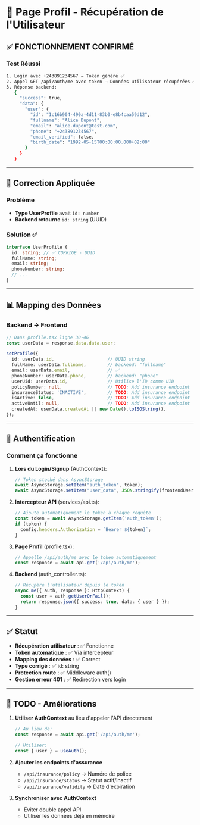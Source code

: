 # 📱 Page Profil - Récupération de l'Utilisateur

## ✅ FONCTIONNEMENT CONFIRMÉ

### Test Réussi
```bash
1. Login avec +243891234567 → Token généré ✅
2. Appel GET /api/auth/me avec token → Données utilisateur récupérées ✅
3. Réponse backend:
   {
     "success": true,
     "data": {
       "user": {
         "id": "1c16b904-490a-4d11-83b0-e8b4caa59d12",
         "fullname": "Alice Dupont",
         "email": "alice.dupont@test.com",
         "phone": "+243891234567",
         "email_verified": false,
         "birth_date": "1992-05-15T00:00:00.000+02:00"
       }
     }
   }
```

---

## 🔧 Correction Appliquée

### Problème
- **Type UserProfile** avait `id: number`
- **Backend retourne** `id: string` (UUID)

### Solution ✅
```typescript
interface UserProfile {
  id: string; // ✅ CORRIGÉ - UUID
  fullName: string;
  email: string;
  phoneNumber: string;
  // ...
}
```

---

## 📊 Mapping des Données

### Backend → Frontend
```typescript
// Dans profile.tsx ligne 30-46
const userData = response.data.data.user;

setProfile({
  id: userData.id,                    // UUID string
  fullName: userData.fullname,        // backend: "fullname"
  email: userData.email,              // ✅
  phoneNumber: userData.phone,        // backend: "phone"
  userUid: userData.id,               // Utilise l'ID comme UID
  policyNumber: null,                 // TODO: Add insurance endpoint
  insuranceStatus: 'INACTIVE',        // TODO: Add insurance endpoint
  isActive: false,                    // TODO: Add insurance endpoint
  activeUntil: null,                  // TODO: Add insurance endpoint
  createdAt: userData.createdAt || new Date().toISOString(),
});
```

---

## 🔐 Authentification

### Comment ça fonctionne

1. **Lors du Login/Signup** (AuthContext):
   ```typescript
   // Token stocké dans AsyncStorage
   await AsyncStorage.setItem("auth_token", token);
   await AsyncStorage.setItem("user_data", JSON.stringify(frontendUser));
   ```

2. **Intercepteur API** (services/api.ts):
   ```typescript
   // Ajoute automatiquement le token à chaque requête
   const token = await AsyncStorage.getItem('auth_token');
   if (token) {
     config.headers.Authorization = `Bearer ${token}`;
   }
   ```

3. **Page Profil** (profile.tsx):
   ```typescript
   // Appelle /api/auth/me avec le token automatiquement
   const response = await api.get('/api/auth/me');
   ```

4. **Backend** (auth_controller.ts):
   ```typescript
   // Récupère l'utilisateur depuis le token
   async me({ auth, response }: HttpContext) {
     const user = auth.getUserOrFail();
     return response.json({ success: true, data: { user } });
   }
   ```

---

## ✅ Statut

- **Récupération utilisateur** : ✅ Fonctionne
- **Token automatique** : ✅ Via intercepteur
- **Mapping des données** : ✅ Correct
- **Type corrigé** : ✅ id: string
- **Protection route** : ✅ Middleware auth()
- **Gestion erreur 401** : ✅ Redirection vers login

---

## 📝 TODO - Améliorations

1. **Utiliser AuthContext** au lieu d'appeler l'API directement
   ```typescript
   // Au lieu de:
   const response = await api.get('/api/auth/me');
   
   // Utiliser:
   const { user } = useAuth();
   ```

2. **Ajouter les endpoints d'assurance**
   - `/api/insurance/policy` → Numéro de police
   - `/api/insurance/status` → Statut actif/inactif
   - `/api/insurance/validity` → Date d'expiration

3. **Synchroniser avec AuthContext**
   - Éviter double appel API
   - Utiliser les données déjà en mémoire

